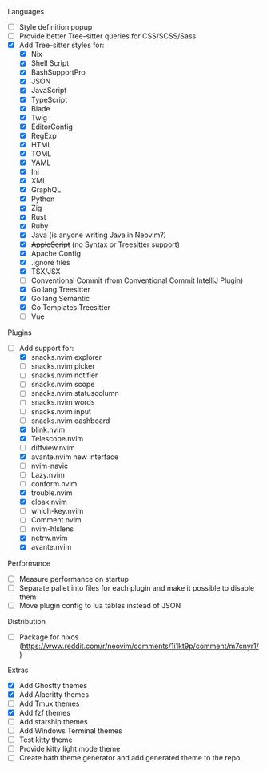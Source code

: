 Languages
- [ ] Style definition popup
- [ ] Provide better Tree-sitter queries for CSS/SCSS/Sass
- [x] Add Tree-sitter styles for:
  - [x] Nix
  - [x] Shell Script
  - [x] BashSupportPro
  - [x] JSON
  - [x] JavaScript
  - [x] TypeScript
  - [x] Blade
  - [x] Twig
  - [x] EditorConfig
  - [x] RegExp
  - [x] HTML
  - [x] TOML
  - [x] YAML
  - [x] Ini
  - [x] XML
  - [x] GraphQL
  - [x] Python
  - [x] Zig
  - [x] Rust
  - [x] Ruby
  - [x] Java (is anyone writing Java in Neovim?)
  - [x] ~~AppleScript~~ (no Syntax or Treesitter support)
  - [x] Apache Config
  - [x] .ignore files
  - [x] TSX/JSX
  - [ ] Conventional Commit (from Conventional Commit IntelliJ Plugin)
  - [x] Go lang Treesitter
  - [x] Go lang Semantic
  - [x] Go Templates Treesitter
  - [ ] Vue

Plugins
- [ ] Add support for:
  - [x] snacks.nvim explorer
  - [ ] snacks.nvim picker
  - [ ] snacks.nvim notifier
  - [ ] snacks.nvim scope
  - [ ] snacks.nvim statuscolumn
  - [ ] snacks.nvim words
  - [ ] snacks.nvim input
  - [ ] snacks.nvim dashboard
  - [x] blink.nvim
  - [x] Telescope.nvim
  - [ ] diffview.nvim
  - [x] avante.nvim new interface
  - [ ] nvim-navic
  - [ ] Lazy.nvim
  - [ ] conform.nvim
  - [x] trouble.nvim
  - [x] cloak.nvim
  - [ ] which-key.nvim
  - [ ] Comment.nvim
  - [ ] nvim-hlslens
  - [x] netrw.nvim
  - [x] avante.nvim

Performance
- [ ] Measure performance on startup
- [ ] Separate pallet into files for each plugin and make it possible to disable them
- [ ] Move plugin config to lua tables instead of JSON

Distribution
- [ ] Package for nixos (https://www.reddit.com/r/neovim/comments/1i1kt9p/comment/m7cnyr1/)

Extras
- [x] Add Ghostty themes
- [x] Add Alacritty themes
- [ ] Add Tmux themes
- [x] Add fzf themes
- [ ] Add starship themes
- [ ] Add Windows Terminal themes
- [ ] Test kitty theme
- [ ] Provide kitty light mode theme
- [ ] Create bath theme generator and add generated theme to the repo
